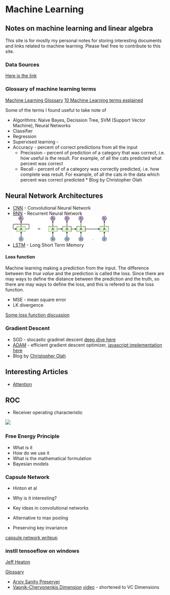 # Machine Learning
## Notes on machine learning and linear algebra

This site is for mostly my personal notes  for storing interesting documents and links related to machine learning. Please feel free to contribute to this site.

### Data Sources

[Here is the link](data-sources.md)

### Glossary of machine learning terms

[Machine Learning Glossary](https://developers.google.com/machine-learning/glossary/)
[10 Machine Learning terms explained](http://blog.aylien.com/10-machine-learning-terms-explained-in-simple/)

Some of the terms I found useful to take note of
* Algorithms: Naive Bayes, Decission Tree, SVM (Support Vector Machine), Neural Networks
* Classifier
* Regression
* Supervised learning - 
* Accuracy - percent of correct predictions from all the input
    * Precission - percent of prediction of a category that was correct, i.e. how useful is the result. For example, of all the cats predicted what percent was correct
    * Recall - percent of of a category was correctly predicted, i.e. how complete was result. For example, of all the cats in the data which percent was correct predicted * Blog by Christopher Olah
## Neural Network Architectures

* [CNN](cnn/ref.md) - Convolutional Neural Network
* [RNN](rnn/ref.md) - Recurrent Neural Network <br><img width="300" src="images/RNN-unrolled.png">
* [LSTM](https://colah.github.io/posts/2015-08-Understanding-LSTMs/) - Long Short Term Memory

#### Loss function
Machine learning making a prediction from the input. The difference between the _true value_ and the prediction is called the loss. Since there are may ways to define the distance between the  prediction and the truth, so there are may ways to define the loss, and this is refered to as the loss function.

* MSE - mean square error
* LK divergence

[Some loss function discussion](https://heartbeat.fritz.ai/5-regression-loss-functions-all-machine-learners-should-know-4fb140e9d4b0)

### Gradient Descent

* SGD - stocastic gradinet descent [deep dive here](https://gluon.mxnet.io/chapter06_optimization/gd-sgd-scratch.html)
* [ADAM](https://towardsdatascience.com/adam-latest-trends-in-deep-learning-optimization-6be9a291375c) - efficient gradient descent optimizer, [javascript implementation here](adam_optimizer.md)
* Blog by [Christopher Olah](https://colah.github.io/)
## Interesting Articles

* [Attention](https://jalammar.github.io/illustrated-transformer/)

## ROC

* Receiver operating characteristic

![](https://upload.wikimedia.org/wikipedia/commons/6/6b/Roccurves.png)

### Free Energy Principle

* What is it
* How do we use it
* What is the mathematical formulation
* Bayesian models 

### Capsule Network
* Hinton et al

* Why is it interesting?
* Key ideas in convolutional networks
* Alternative to max pooling
* Preserving key invariance

[capsule network writeup](https://medium.com/ai%C2%B3-theory-practice-business/understanding-hintons-capsule-networks-part-i-intuition-b4b559d1159b)

### instll tensoeflow on windows


[Jeff Heaton](https://www.youtube.com/watch?v=59duINoc8GM)

[Glossary](https://developers.google.com/machine-learning/glossary/)

* [Arxiv Sanity Preserver](http://www.arxiv-sanity.com/)
* [Vapnik-Chervonenkis Dimension](https://towardsdatascience.com/measuring-the-power-of-a-classifier-c765a7446c1c) [video](https://www.youtube.com/watch?v=KI9PvB9wwrU) - shortened to VC Dimensions
